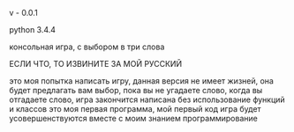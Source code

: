 v - 0.0.1


python 3.4.4

консольная игра, с выбором в три слова

ЕСЛИ ЧТО, ТО ИЗВИНИТЕ ЗА МОЙ РУССКИЙ

это моя попытка написать игру, данная версия не имеет жизней, она будет предлагать вам выбор, пока вы не угадаете слово,
когда вы отгадаете слово, игра закончится
написана без использование функций и классов
это моя первая программа, мой первый код
игра будет усовершенствуются вместе с моим знанием программирование